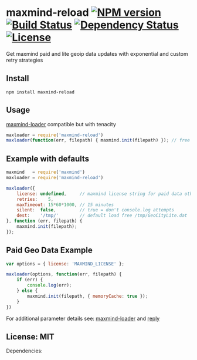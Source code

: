 # maxmind-reload [![NPM version](https://badge.fury.io/js/maxmind-reload.png?branch=master)](https://npmjs.org/package/maxmind-reload) [![Build Status](https://travis-ci.org/angleman/maxmind-reload.png?branch=master)](https://travis-ci.org/angleman/maxmind-reload) [![Dependency Status](https://gemnasium.com/angleman/maxmind-reload.png?branch=master)](https://gemnasium.com/angleman/maxmind-reload) [![License](http://badgr.co/use/MIT.png?bg=%2343d100)](#licensemit)

Get maxmind paid and lite geoip data updates with exponential and custom retry strategies

## Install

```
npm install maxmind-reload
```

## Usage

[maxmind-loader](https://github.com/angleman/maxmind-loader) compatible but with tenacity

```javascript
maxloader = require('maxmind-reload')
maxloader(function(err, filepath) { maxmind.init(filepath) }); // free geo data
```

## Example with defaults

```javascript
maxmind   = require('maxmind')
maxloader = require('maxmind-reload')

maxloader({
    license: undefined,     // maxmind license string for paid data otherwise free version loaded
    retries:    5,
    maxTimeout: 15*60*1000, // 15 minutes
    silent:  false,         // true = don't console.log attempts
    dest:    '/tmp/'        // default load free /tmp/GeoCityLite.dat
}, function (err, filepath) {
    maxmind.init(filepath);
});
```

## Paid Geo Data Example

```javascript
var options = { license: 'MAXMIND_LICENSE' };

maxloader(options, function(err, filepath) {
    if (err) {
        console.log(err);
    } else {
        maxmind.init(filepath, { memoryCache: true });
    }
})
```

For additional parameter details see: [maxmind-loader](https://github.com/angleman/maxmind-loader) and [reply](https://github.com/tim-kos/node-retry)

## License: MIT

Dependencies:

